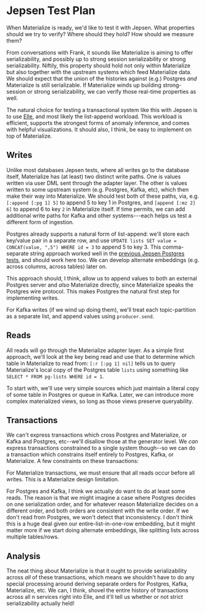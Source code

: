# Jepsen Test Plan

When Materialize is ready, we'd like to test it with Jepsen. What properties
should we try to verify? Where should they hold? How should we measure them?

From conversations with Frank, it sounds like Materialize is aiming to offer
serializability, and possibly up to strong session serializability or strong
serializability. Niftily, this property should hold not only within Materialize
but also together with the upstream systems which feed Materialize data. We
should expect that the union of the histories against (e.g.) Postgres *and*
Materialize is still serializable. If Materialize winds up building
strong-session or strong serializability, we can verify those real-time
properties as well.

The natural choice for testing a transactional system like this with Jepsen is
to use [Elle](https://github.com/jepsen-io/elle), and most likely the
list-append workload. This workload is efficient, supports the strongest forms
of anomaly inference, and comes with helpful visualizations. It should also, I
think, be easy to implement on top of Materialize.

## Writes

Unlike most databases Jepsen tests, where all writes go to the database itself,
Materialize has (at least) two distinct write paths. One is values written via
user DML sent through the adapter layer. The other is values written to some
upstream system (e.g. Postgres, Kafka, etc), which then make their way into
Materialize. We should test both of these paths, via, e.g. `[:append [:pg 1] 5]`
to append 5 to key 1 in Postgres, and `[append [:mz 2] 6]` to append 6 to key
`2` in Materialize itself. If time permits, we can add additional write paths
for Kafka and other systems---each helps us test a different form of ingestion.

Postgres already supports a natural form of list-append: we'll store each
key/value pair in a separate row, and use `UPDATE lists SET value =
CONCAT(value, ",5") WHERE id = 3` to append 5 to key 3. This comma-separate
string approach worked well in the [previous Jepsen Postgres
tests](https://jepsen.io/analyses/postgresql-12.3), and should work here too.
We can develop alternate embeddings (e.g. across columns, across tables) later
on.

This approach should, I think, allow us to append values to both an external
Postgres server and *also* Materialize directly, since Materialize speaks the
Postgres wire protocol. This makes Postgres the natural first step for
implementing writes.

For Kafka writes (if we wind up doing them), we'll treat each topic-partition
as a separate list, and append values using `producer.send`.

## Reads

All reads will go through the Materialize adapter layer. As a simple first
approach, we'll look at the key being read and use that to determine which
table in Materialize to read from: `[:r [:pg 1] nil]` tells us to query
Materialize's local copy of the Postgres table `lists` using something like
`SELECT * FROM pg-lists WHERE id = 1`.

To start with, we'll use very simple sources which just maintain a literal copy
of some table in Postgres or queue in Kafka. Later, we can introduce more
complex materialized views, so long as those views preserve queryability.

## Transactions

We can't express transactions which cross Postgres and Materialize, or Kafka
and Postgres, etc--we'll disallow those at the generator level. We *can*
express transactions constrained to a single system though--so we can do a
transaction which constrains itself entirely to Postgres, Kafka, or
Materialize. A few constraints on these transactions:

For Materialize transactions, we must ensure that all reads occur before all
writes. This is a Materialize design limitation.

For Postgres and Kafka, I think we actually do want to do at least some reads.
The reason is that we might imagine a case where Postgres decides on one
serialization order, and for whatever reason Materialize decides on a different
order, and both orders are consistent with the write order. If we don't read
from Postgres, we won't detect that inconsistency. I don't think this is a huge
deal given our entire-list-in-one-row embedding, but it might matter more if we
start doing alternate embeddings, like splitting lists across multiple
tables/rows.

## Analysis

The neat thing about Materialize is that it ought to provide serializability
across *all* of these transactions, which means we shouldn't have to do any
special processing around deriving separate orders for Postgres, Kafka,
Materialize, etc. We can, I think, shovel the entire history of transactions
across all n services right into Elle, and it'll tell us whether or not strict
serializability actually held!
